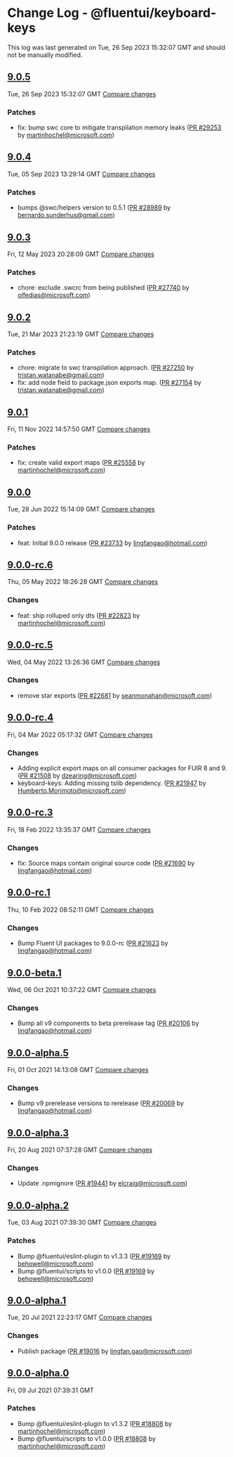 # Change Log - @fluentui/keyboard-keys

This log was last generated on Tue, 26 Sep 2023 15:32:07 GMT and should not be manually modified.

<!-- Start content -->

## [9.0.5](https://github.com/microsoft/fluentui/tree/@fluentui/keyboard-keys_v9.0.5)

Tue, 26 Sep 2023 15:32:07 GMT 
[Compare changes](https://github.com/microsoft/fluentui/compare/@fluentui/keyboard-keys_v9.0.4..@fluentui/keyboard-keys_v9.0.5)

### Patches

- fix: bump swc core to mitigate transpilation memory leaks ([PR #29253](https://github.com/microsoft/fluentui/pull/29253) by martinhochel@microsoft.com)

## [9.0.4](https://github.com/microsoft/fluentui/tree/@fluentui/keyboard-keys_v9.0.4)

Tue, 05 Sep 2023 13:29:14 GMT 
[Compare changes](https://github.com/microsoft/fluentui/compare/@fluentui/keyboard-keys_v9.0.3..@fluentui/keyboard-keys_v9.0.4)

### Patches

- bumps @swc/helpers version to 0.5.1 ([PR #28989](https://github.com/microsoft/fluentui/pull/28989) by bernardo.sunderhus@gmail.com)

## [9.0.3](https://github.com/microsoft/fluentui/tree/@fluentui/keyboard-keys_v9.0.3)

Fri, 12 May 2023 20:28:09 GMT 
[Compare changes](https://github.com/microsoft/fluentui/compare/@fluentui/keyboard-keys_v9.0.2..@fluentui/keyboard-keys_v9.0.3)

### Patches

- chore: exclude .swcrc from being published ([PR #27740](https://github.com/microsoft/fluentui/pull/27740) by olfedias@microsoft.com)

## [9.0.2](https://github.com/microsoft/fluentui/tree/@fluentui/keyboard-keys_v9.0.2)

Tue, 21 Mar 2023 21:23:19 GMT 
[Compare changes](https://github.com/microsoft/fluentui/compare/@fluentui/keyboard-keys_v9.0.1..@fluentui/keyboard-keys_v9.0.2)

### Patches

- chore: migrate to swc transpilation approach. ([PR #27250](https://github.com/microsoft/fluentui/pull/27250) by tristan.watanabe@gmail.com)
- fix: add node field to package.json exports map. ([PR #27154](https://github.com/microsoft/fluentui/pull/27154) by tristan.watanabe@gmail.com)

## [9.0.1](https://github.com/microsoft/fluentui/tree/@fluentui/keyboard-keys_v9.0.1)

Fri, 11 Nov 2022 14:57:50 GMT 
[Compare changes](https://github.com/microsoft/fluentui/compare/@fluentui/keyboard-keys_v9.0.0..@fluentui/keyboard-keys_v9.0.1)

### Patches

- fix: create valid export maps ([PR #25558](https://github.com/microsoft/fluentui/pull/25558) by martinhochel@microsoft.com)

## [9.0.0](https://github.com/microsoft/fluentui/tree/@fluentui/keyboard-keys_v9.0.0)

Tue, 28 Jun 2022 15:14:09 GMT 
[Compare changes](https://github.com/microsoft/fluentui/compare/@fluentui/keyboard-keys_v9.0.0-rc.6..@fluentui/keyboard-keys_v9.0.0)

### Patches

- feat: Initial 9.0.0 release ([PR #23733](https://github.com/microsoft/fluentui/pull/23733) by lingfangao@hotmail.com)

## [9.0.0-rc.6](https://github.com/microsoft/fluentui/tree/@fluentui/keyboard-keys_v9.0.0-rc.6)

Thu, 05 May 2022 18:26:28 GMT 
[Compare changes](https://github.com/microsoft/fluentui/compare/@fluentui/keyboard-keys_v9.0.0-rc.5..@fluentui/keyboard-keys_v9.0.0-rc.6)

### Changes

- feat: ship rolluped only dts ([PR #22823](https://github.com/microsoft/fluentui/pull/22823) by martinhochel@microsoft.com)

## [9.0.0-rc.5](https://github.com/microsoft/fluentui/tree/@fluentui/keyboard-keys_v9.0.0-rc.5)

Wed, 04 May 2022 13:26:36 GMT 
[Compare changes](https://github.com/microsoft/fluentui/compare/@fluentui/keyboard-keys_v9.0.0-rc.4..@fluentui/keyboard-keys_v9.0.0-rc.5)

### Changes

- remove star exports ([PR #22681](https://github.com/microsoft/fluentui/pull/22681) by seanmonahan@microsoft.com)

## [9.0.0-rc.4](https://github.com/microsoft/fluentui/tree/@fluentui/keyboard-keys_v9.0.0-rc.4)

Fri, 04 Mar 2022 05:17:32 GMT
[Compare changes](https://github.com/microsoft/fluentui/compare/@fluentui/keyboard-keys_v9.0.0-rc.3..@fluentui/keyboard-keys_v9.0.0-rc.4)

### Changes

- Adding explicit export maps on all consumer packages for FUIR 8 and 9. ([PR #21508](https://github.com/microsoft/fluentui/pull/21508) by dzearing@microsoft.com)
- keyboard-keys: Adding missing tslib dependency. ([PR #21947](https://github.com/microsoft/fluentui/pull/21947) by Humberto.Morimoto@microsoft.com)

## [9.0.0-rc.3](https://github.com/microsoft/fluentui/tree/@fluentui/keyboard-keys_v9.0.0-rc.3)

Fri, 18 Feb 2022 13:35:37 GMT
[Compare changes](https://github.com/microsoft/fluentui/compare/@fluentui/keyboard-keys_v9.0.0-rc.1..@fluentui/keyboard-keys_v9.0.0-rc.3)

### Changes

- fix: Source maps contain original source code ([PR #21690](https://github.com/microsoft/fluentui/pull/21690) by lingfangao@hotmail.com)

## [9.0.0-rc.1](https://github.com/microsoft/fluentui/tree/@fluentui/keyboard-keys_v9.0.0-rc.1)

Thu, 10 Feb 2022 08:52:11 GMT
[Compare changes](https://github.com/microsoft/fluentui/compare/@fluentui/keyboard-keys_v9.0.0-beta.1..@fluentui/keyboard-keys_v9.0.0-rc.1)

### Changes

- Bump Fluent UI packages to 9.0.0-rc ([PR #21623](https://github.com/microsoft/fluentui/pull/21623) by lingfangao@hotmail.com)

## [9.0.0-beta.1](https://github.com/microsoft/fluentui/tree/@fluentui/keyboard-keys_v9.0.0-beta.1)

Wed, 06 Oct 2021 10:37:22 GMT
[Compare changes](https://github.com/microsoft/fluentui/compare/@fluentui/keyboard-keys_v9.0.0-alpha.5..@fluentui/keyboard-keys_v9.0.0-beta.1)

### Changes

- Bump all v9 components to beta prerelease tag ([PR #20106](https://github.com/microsoft/fluentui/pull/20106) by lingfangao@hotmail.com)

## [9.0.0-alpha.5](https://github.com/microsoft/fluentui/tree/@fluentui/keyboard-keys_v9.0.0-alpha.5)

Fri, 01 Oct 2021 14:13:08 GMT
[Compare changes](https://github.com/microsoft/fluentui/compare/@fluentui/keyboard-keys_v9.0.0-alpha.3..@fluentui/keyboard-keys_v9.0.0-alpha.5)

### Changes

- Bump v9 prerelease versions to rerelease ([PR #20069](https://github.com/microsoft/fluentui/pull/20069) by lingfangao@hotmail.com)

## [9.0.0-alpha.3](https://github.com/microsoft/fluentui/tree/@fluentui/keyboard-keys_v9.0.0-alpha.3)

Fri, 20 Aug 2021 07:37:28 GMT
[Compare changes](https://github.com/microsoft/fluentui/compare/@fluentui/keyboard-keys_v9.0.0-alpha.2..@fluentui/keyboard-keys_v9.0.0-alpha.3)

### Changes

- Update .npmignore ([PR #19441](https://github.com/microsoft/fluentui/pull/19441) by elcraig@microsoft.com)

## [9.0.0-alpha.2](https://github.com/microsoft/fluentui/tree/@fluentui/keyboard-keys_v9.0.0-alpha.2)

Tue, 03 Aug 2021 07:39:30 GMT
[Compare changes](https://github.com/microsoft/fluentui/compare/@fluentui/keyboard-keys_v9.0.0-alpha.1..@fluentui/keyboard-keys_v9.0.0-alpha.2)

### Patches

- Bump @fluentui/eslint-plugin to v1.3.3 ([PR #19169](https://github.com/microsoft/fluentui/pull/19169) by behowell@microsoft.com)
- Bump @fluentui/scripts to v1.0.0 ([PR #19169](https://github.com/microsoft/fluentui/pull/19169) by behowell@microsoft.com)

## [9.0.0-alpha.1](https://github.com/microsoft/fluentui/tree/@fluentui/keyboard-keys_v9.0.0-alpha.1)

Tue, 20 Jul 2021 22:23:17 GMT
[Compare changes](https://github.com/microsoft/fluentui/compare/@fluentui/keyboard-keys_v9.0.0-alpha.0..@fluentui/keyboard-keys_v9.0.0-alpha.1)

### Changes

- Publish package ([PR #19016](https://github.com/microsoft/fluentui/pull/19016) by lingfan.gao@microsoft.com)

## [9.0.0-alpha.0](https://github.com/microsoft/fluentui/tree/@fluentui/keyboard-keys_v9.0.0-alpha.0)

Fri, 09 Jul 2021 07:39:31 GMT

### Patches

- Bump @fluentui/eslint-plugin to v1.3.2 ([PR #18808](https://github.com/microsoft/fluentui/pull/18808) by martinhochel@microsoft.com)
- Bump @fluentui/scripts to v1.0.0 ([PR #18808](https://github.com/microsoft/fluentui/pull/18808) by martinhochel@microsoft.com)
